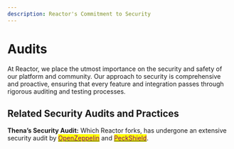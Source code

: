 ```yaml
---
description: Reactor's Commitment to Security
---
```


# Audits

At Reactor, we place the utmost importance on the security and safety of our platform and community. Our approach to security is comprehensive and proactive, ensuring that every feature and integration passes through rigorous auditing and testing processes.

## **Related Security Audits and Practices**

**Thena’s Security Audit:** Which Reactor forks, has undergone an extensive security audit by [<mark style="color:purple;">OpenZeppelin</mark>](https://blog.openzeppelin.com/retro-thena-audit) and [<mark style="color:purple;">PeckShield</mark>](https://github.com/peckshield/publications/tree/master/audit_reports/PeckShield-Audit-Report-Thena-v1.0.pdf).
